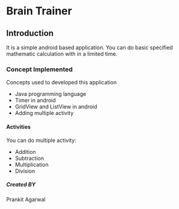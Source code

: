 # Brain Trainer

## Introduction
It is a simple android based application.
You can do basic specified mathematic calculation with in a limited time.

### Concept Implemented
Concepts used to developed this application
* Java programming language
* Timer in android
* GridView and ListView in android
* Adding multiple activity

#### Activities
You can do multiple activity:
* Addition
* Subtraction
* Multiplication
* Division
 
##### Created BY
Prankit Agarwal
